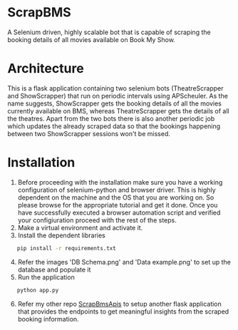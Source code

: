 # ScrapBMS
A Selenium driven, highly scalable bot that is capable of scraping the booking details of all movies available on Book My Show.

# Architecture
This is a flask application containing two selenium bots (TheatreScrapper and ShowScrapper) that run on periodic intervals using APScheuler. As the name suggests, ShowScrapper gets the booking details of all the movies currently available on BMS, whereas TheatreScrapper gets the details of all the theatres.
Apart from the two bots there is also another periodic job which updates the already scraped data so that the bookings happening between two ShowScrapper sessions won't be missed. 
# Installation
1. Before proceeding with the installation make sure you have a working configuration of selenium-python and browser driver. This is highly dependent on the machine and the OS that you are working on. So please browse for the appropriate tutorial and get it done. Once you have successfully executed a browser automation script and verified your configiuration proceed with the rest of the steps.
2. Make a virtual environment and activate it.
3. Install the dependent libraries
```sh
   pip install -r requirements.txt
```
4. Refer the images 'DB Schema.png' and 'Data example.png' to set up the database and populate it
5. Run the application
```sh
   python app.py
```
6. Refer my other repo [ScrapBmsApis](https://github.com/karthikeyan-jc/ScrapBmsApis) to setup another flask application that provides the endpoints to get meaningful insights from the scraped booking information.
